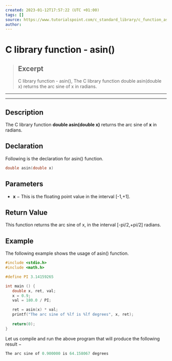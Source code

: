 ```yaml
---
created: 2023-01-12T17:57:22 (UTC +01:00)
tags: []
source: https://www.tutorialspoint.com/c_standard_library/c_function_asin.htm
author: 
---
```


# C library function - asin()

> ## Excerpt
> C library function - asin(),  The C library function double asin(double x) returns the arc sine of x in radians.

---
---

  

## Description

The C library function **double asin(double x)** returns the arc sine of **x** in radians.

## Declaration

Following is the declaration for asin() function.

```c
double asin(double x)
```

## Parameters

-   **x** − This is the floating point value in the interval \[-1,+1\].
    

## Return Value

This function returns the arc sine of x, in the interval \[-pi/2,+pi/2\] radians.

## Example

The following example shows the usage of asin() function.

```c
#include <stdio.h>
#include <math.h>

#define PI 3.14159265

int main () {
   double x, ret, val;
   x = 0.9;
   val = 180.0 / PI;

   ret = asin(x) * val;
   printf("The arc sine of %lf is %lf degrees", x, ret);
   
   return(0);
}
```

Let us compile and run the above program that will produce the following result −

```c
The arc sine of 0.900000 is 64.158067 degrees

```


